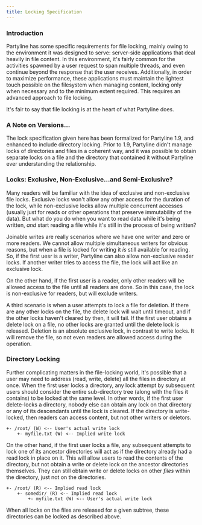 ```yaml
---
title: Locking Specification
---
```


### Introduction

Partyline has some specific requirements for file locking, mainly owing to the environment it was designed to serve: server-side applications that deal heavily in file content. In this environment, it's fairly common for the activities spawned by a user request to span multiple threads, and even continue beyond the response that the user receives. Additionally, in order to maximize performance, these applications must maintain the lightest touch possible on the filesystem when managing content, locking only when necessary and to the minimum extent required. This requires an advanced approach to file locking.

It's fair to say that file locking is at the heart of what Partyline does.

### A Note on Versions...

The lock specification given here has been formalized for Partyline 1.9, and enhanced to include directory locking. Prior to 1.9, Partyline didn't manage locks of directories and files in a coherent way, and it was possible to obtain separate locks on a file and the directory that contained it without Partyline ever understanding the relationship.

### Locks: Exclusive, Non-Exclusive...and Semi-Exclusive?

Many readers will be familiar with the idea of exclusive and non-exclusive file locks. Exclusive locks won't allow any other access for the duration of the lock, while non-exclusive locks allow multiple concurrent accesses (usually just for reads or other operations that preserve immutability of the data). But what do you do when you want to read data while it's being written, *and* start reading a file while it's still in the process of being written?

Joinable writes are really scenarios where we have one writer and zero or more readers. We cannot allow multiple simultaneous writers for obvious reasons, but when a file is locked for writing it *is* still available for reading. So, if the first uesr is a writer, Partyline can also allow non-exclusive reader locks. If another writer tries to access the file, the lock will act like an exclusive lock.

On the other hand, if the first user is a reader, only other readers will be allowed access to the file until all readers are done. So in this case, the lock is non-exclusive for readers, but will exclude writers.

A third scenario is when a user attempts to lock a file for deletion. If there are any other locks on the file, the delete lock will wait until timeout, and if the other locks haven't cleared by then, it will fail. If the first user obtains a delete lock on a file, no other locks are granted until the delete lock is released. Deletion is an absolute exclusive lock, in contrast to write locks. It will remove the file, so not even readers are allowed access during the operation.

### Directory Locking

Further complicating matters in the file-locking world, it's possible that a user may need to address (read, write, delete) all the files in directory at once. When the first user locks a directory, any lock attempt by subsequent users should consider the entire sub-directory tree (along with the files it contains) to be locked at the same level. In other words, if the first user delete-locks a directory, nobody else can obtain any lock on that directory or any of its descendants until the lock is cleared. If the directory is write-locked, then readers can access content, but not other writers or deletors.

    +- /root/ (W) <-- User's actual write lock
        +- myfile.txt (W) <-- Implied write lock

On the other hand, if the first user locks a file, any subsequent attempts to lock one of its ancestor directories will act as if the directory already had a read lock in place on it. This will allow users to read the contents of the directory, but not obtain a write or delete lock on the ancestor directories themselves. They can still obtain write or delete locks on other *files* within the directory, just not on the directories.

    +- /root/ (R) <-- Implied read lock
        +- somedir/ (R) <-- Implied read lock
            +- myfile.txt (W) <-- User's actual write lock

When all locks on the files are released for a given subtree, these directories can be locked as described above.
